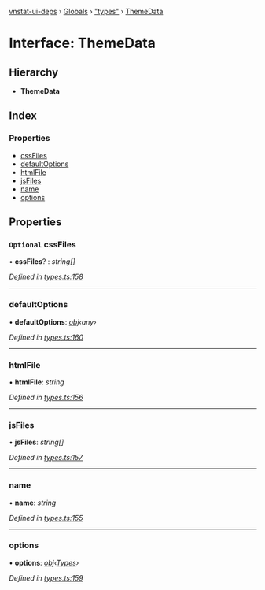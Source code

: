[vnstat-ui-deps](../README.md) › [Globals](../globals.md) › ["types"](../modules/_types_.md) › [ThemeData](_types_.themedata.md)

# Interface: ThemeData

## Hierarchy

* **ThemeData**

## Index

### Properties

* [cssFiles](_types_.themedata.md#optional-cssfiles)
* [defaultOptions](_types_.themedata.md#defaultoptions)
* [htmlFile](_types_.themedata.md#htmlfile)
* [jsFiles](_types_.themedata.md#jsfiles)
* [name](_types_.themedata.md#name)
* [options](_types_.themedata.md#options)

## Properties

### `Optional` cssFiles

• **cssFiles**? : *string[]*

*Defined in [types.ts:158](https://github.com/AliBasicCoder/vnstat-ui-deps/blob/b4245ac/src/types.ts#L158)*

___

###  defaultOptions

• **defaultOptions**: *[obj](../modules/_types_.md#obj)‹any›*

*Defined in [types.ts:160](https://github.com/AliBasicCoder/vnstat-ui-deps/blob/b4245ac/src/types.ts#L160)*

___

###  htmlFile

• **htmlFile**: *string*

*Defined in [types.ts:156](https://github.com/AliBasicCoder/vnstat-ui-deps/blob/b4245ac/src/types.ts#L156)*

___

###  jsFiles

• **jsFiles**: *string[]*

*Defined in [types.ts:157](https://github.com/AliBasicCoder/vnstat-ui-deps/blob/b4245ac/src/types.ts#L157)*

___

###  name

• **name**: *string*

*Defined in [types.ts:155](https://github.com/AliBasicCoder/vnstat-ui-deps/blob/b4245ac/src/types.ts#L155)*

___

###  options

• **options**: *[obj](../modules/_types_.md#obj)‹[Types](../modules/_types_.md#types)›*

*Defined in [types.ts:159](https://github.com/AliBasicCoder/vnstat-ui-deps/blob/b4245ac/src/types.ts#L159)*
